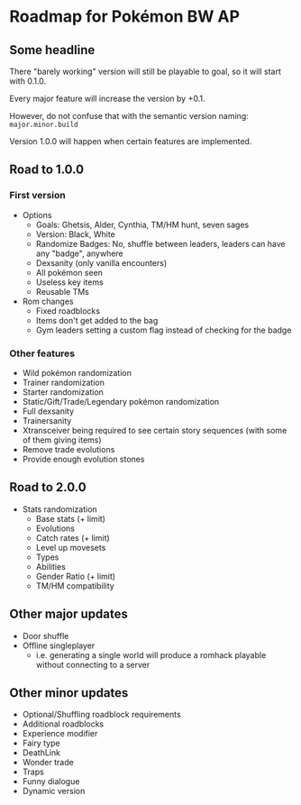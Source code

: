 # Roadmap for Pokémon BW AP

## Some headline

There "barely working" version will still be playable to goal, so it will start with 0.1.0.

Every major feature will increase the version by +0.1.

However, do not confuse that with the semantic version naming: `major.minor.build`

Version 1.0.0 will happen when certain features are implemented.

## Road to 1.0.0

### First version

- Options
  - Goals: Ghetsis, Alder, Cynthia, TM/HM hunt, seven sages
  - Version: Black, White
  - Randomize Badges: No, shuffle between leaders, leaders can have any "badge", anywhere
  - Dexsanity (only vanilla encounters)
  - All pokémon seen
  - Useless key items
  - Reusable TMs
- Rom changes
  - Fixed roadblocks
  - Items don't get added to the bag
  - Gym leaders setting a custom flag instead of checking for the badge

### Other features

- Wild pokémon randomization
- Trainer randomization
- Starter randomization
- Static/Gift/Trade/Legendary pokémon randomization
- Full dexsanity
- Trainersanity
- Xtransceiver being required to see certain story sequences (with some of them giving items)
- Remove trade evolutions
- Provide enough evolution stones

## Road to 2.0.0

- Stats randomization
  - Base stats (+ limit)
  - Evolutions
  - Catch rates (+ limit)
  - Level up movesets
  - Types
  - Abilities
  - Gender Ratio (+ limit)
  - TM/HM compatibility

## Other major updates

- Door shuffle
- Offline singleplayer
  - i.e. generating a single world will produce a romhack playable without connecting to a server

## Other minor updates

- Optional/Shuffling roadblock requirements
- Additional roadblocks
- Experience modifier
- Fairy type
- DeathLink
- Wonder trade
- Traps
- Funny dialogue
- Dynamic version
